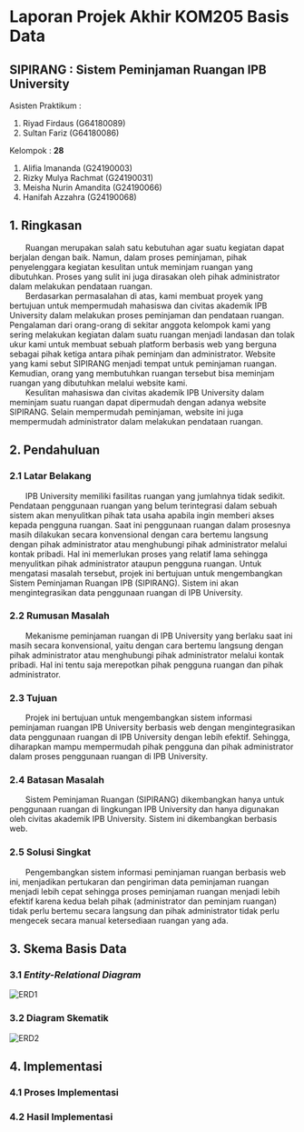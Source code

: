 <h1>Laporan Projek Akhir KOM205 Basis Data</h1>
<h2>SIPIRANG : Sistem Peminjaman Ruangan IPB University</h2>

<p> Asisten Praktikum : </p>

<ol>
  <li>Riyad Firdaus (G64180089)</li>
  <li>Sultan Fariz (G64180086)</li>
</ol> 

<p>Kelompok : <b>28</b></p>

<ol>
  <li>Alifia Imananda (G24190003)</li>
  <li>Rizky Mulya Rachmat (G24190031)</li>
  <li>Meisha Nurin Amandita (G24190066)</li>
  <li>Hanifah Azzahra (G24190068)</li>
</ol>

<h2>1. Ringkasan</h2>

<p>&emsp;&emsp;Ruangan merupakan salah satu kebutuhan agar suatu kegiatan dapat berjalan dengan baik. Namun, dalam proses peminjaman, pihak penyelenggara kegiatan kesulitan untuk meminjam ruangan yang dibutuhkan. Proses yang sulit ini juga dirasakan oleh pihak administrator dalam melakukan pendataan ruangan.<br>&emsp;&emsp;Berdasarkan permasalahan di atas, kami membuat proyek yang bertujuan untuk mempermudah mahasiswa dan civitas akademik IPB University dalam melakukan proses peminjaman dan pendataan ruangan. Pengalaman dari orang-orang di sekitar anggota kelompok kami yang sering melakukan kegiatan dalam suatu ruangan menjadi landasan dan tolak ukur kami untuk membuat sebuah platform berbasis web yang berguna sebagai pihak ketiga antara pihak peminjam dan administrator. Website yang kami sebut SIPIRANG menjadi tempat untuk peminjaman ruangan. Kemudian, orang yang membutuhkan ruangan tersebut bisa meminjam ruangan yang dibutuhkan melalui website kami.<br>&emsp;&emsp;Kesulitan mahasiswa dan civitas akademik IPB University dalam meminjam suatu ruangan dapat dipermudah dengan adanya website SIPIRANG. Selain mempermudah peminjaman, website ini juga mempermudah administrator dalam melakukan pendataan ruangan.
</p>

<h2>2. Pendahuluan</h2>

<h3>2.1 Latar Belakang</h3>

<p>&emsp;&emsp;IPB University memiliki fasilitas ruangan yang jumlahnya tidak sedikit. Pendataan penggunaan ruangan yang belum terintegrasi dalam sebuah sistem akan menyulitkan pihak tata usaha apabila ingin memberi akses kepada pengguna ruangan. Saat ini penggunaan ruangan dalam prosesnya masih dilakukan secara konvensional dengan cara bertemu langsung dengan pihak administrator atau menghubungi pihak administrator melalui kontak pribadi. Hal ini memerlukan proses yang relatif lama sehingga menyulitkan pihak administrator ataupun pengguna ruangan. Untuk mengatasi masalah tersebut, projek ini bertujuan untuk mengembangkan Sistem Peminjaman Ruangan IPB (SIPIRANG). Sistem ini akan mengintegrasikan data penggunaan ruangan di IPB University.</p>

<h3>2.2 Rumusan Masalah</h3>

<p>&emsp;&emsp;Mekanisme peminjaman ruangan di IPB University yang berlaku saat ini masih secara konvensional, yaitu dengan cara bertemu langsung dengan pihak administrator atau menghubungi pihak administrator melalui kontak pribadi. Hal ini tentu saja merepotkan pihak pengguna ruangan dan pihak administrator.</p>

<h3>2.3 Tujuan</h3>

<p>&emsp;&emsp;Projek ini bertujuan untuk mengembangkan sistem informasi peminjaman ruangan IPB University berbasis web dengan mengintegrasikan data penggunaan ruangan di IPB University dengan lebih efektif. Sehingga, diharapkan mampu mempermudah pihak pengguna dan pihak administrator dalam proses penggunaan ruangan di IPB University.</p>

<h3>2.4 Batasan Masalah</h3>

<p>&emsp;&emsp;Sistem Peminjaman Ruangan (SIPIRANG) dikembangkan hanya untuk penggunaan ruangan di lingkungan IPB University dan hanya digunakan oleh civitas akademik IPB University. Sistem ini dikembangkan berbasis web.</p>

<h3>2.5 Solusi Singkat</h3>

<p>&emsp;&emsp;Pengembangkan sistem informasi peminjaman ruangan berbasis web ini, menjadikan pertukaran dan pengiriman data peminjaman ruangan menjadi lebih cepat sehingga proses peminjaman ruangan menjadi lebih efektif karena kedua belah pihak (administrator dan peminjam ruangan) tidak perlu bertemu secara langsung dan pihak administrator tidak perlu mengecek secara manual ketersediaan ruangan yang ada.</p>

<h2>3. Skema Basis Data</h2>

<h3>3.1 <i>Entity-Relational Diagram</i></h3>

![ERD1](https://user-images.githubusercontent.com/70185920/121460268-dd6ca000-c9d6-11eb-8842-21e8e79d32dd.png)

<h3>3.2 Diagram Skematik</h3>

![ERD2](https://user-images.githubusercontent.com/70185920/121667533-982e9800-cad4-11eb-8598-94383ba9f0b0.png)

<h2>4. Implementasi</h2>

<h3>4.1 Proses Implementasi</h3>

<h3>4.2 Hasil Implementasi</h3>



